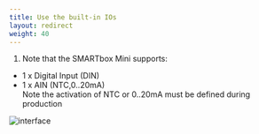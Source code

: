 ```yaml
---
title: Use the built-in IOs
layout: redirect
weight: 40
---
```



1. Note that the SMARTbox Mini supports: 
  * 1 x Digital Input (DIN)
  * 1 x AIN (NTC,0..20mA)
<br> Note the activation of NTC or 0..20mA must be defined during production

![interface](/guides/images/devices/smartbox-mini/interface-sensors.png)
